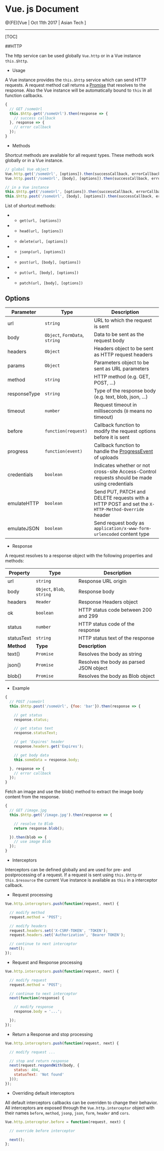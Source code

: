 
# Vue. js Document

@(FE)[Vue | Oct 11th 2017 | Asian Tech ]

----------

[TOC]

##HTTP

The http service can be used globally `Vue.http` or in a Vue instance `this.$http`.

- Usage

A Vue instance provides the `this.$http` service which can send HTTP requests. A request method call returns a [Promise](https://developer.mozilla.org/en-US/docs/Web/JavaScript/Reference/Global_Objects/Promise) that resolves to the response. Also the Vue instance will be automatically bound to `this` in all function callbacks.

```js
{
  // GET /someUrl
  this.$http.get('/someUrl').then(response => {
    // success callback
  }, response => {
    // error callback
  });
}
```

- Methods

Shortcut methods are available for all request types. These methods work globally or in a Vue instance.

```js
// global Vue object
Vue.http.get('/someUrl', [options]).then(successCallback, errorCallback);
Vue.http.post('/someUrl', [body], [options]).then(successCallback, errorCallback);

// in a Vue instance
this.$http.get('/someUrl', [options]).then(successCallback, errorCallback);
this.$http.post('/someUrl', [body], [options]).then(successCallback, errorCallback);
```

List of shortcut methods:

- - `get(url, [options])`
- - `head(url, [options])`
- - `delete(url, [options])`
- - `jsonp(url, [options])`
- - `post(url, [body], [options])`
- - `put(url, [body], [options])`
- - `patch(url, [body], [options])`

## Options

| Parameter    | Type                           | Description                              |
| ------------ | ------------------------------ | ---------------------------------------- |
| url          | `string`                       | URL to which the request is sent         |
| body         | `Object`, `FormData`, `string` | Data to be sent as the request body      |
| headers      | `Object`                       | Headers object to be sent as HTTP request headers |
| params       | `Object`                       | Parameters object to be sent as URL parameters |
| method       | `string`                       | HTTP method (e.g. GET, POST, ...)        |
| responseType | `string`                       | Type of the response body (e.g. text, blob, json, ...) |
| timeout      | `number`                       | Request timeout in milliseconds (`0` means no timeout) |
| before       | `function(request)`            | Callback function to modify the request options before it is sent |
| progress     | `function(event)`              | Callback function to handle the [ProgressEvent](https://developer.mozilla.org/en-US/docs/Web/API/ProgressEvent) of uploads |
| credentials  | `boolean`                      | Indicates whether or not cross-site Access-Control requests should be made using credentials |
| emulateHTTP  | `boolean`                      | Send PUT, PATCH and DELETE requests with a HTTP POST and set the `X-HTTP-Method-Override` header |
| emulateJSON  | `boolean`                      | Send request body as `application/x-www-form-urlencoded` content type |

- Response

A request resolves to a response object with the following properties and methods:

| Property   | Type                       | Description                             |
| ---------- | -------------------------- | --------------------------------------- |
| url        | `string`                   | Response URL origin                     |
| body       | `Object`, `Blob`, `string` | Response body                           |
| headers    | `Header`                   | Response Headers object                 |
| ok         | `boolean`                  | HTTP status code between 200 and 299    |
| status     | `number`                   | HTTP status code of the response        |
| statusText | `string`                   | HTTP status text of the response        |
| **Method** | **Type**                   | **Description**                         |
| text()     | `Promise`                  | Resolves the body as string             |
| json()     | `Promise`                  | Resolves the body as parsed JSON object |
| blob()     | `Promise`                  | Resolves the body as Blob object        |

- Example

```js
{
  // POST /someUrl
  this.$http.post('/someUrl', {foo: 'bar'}).then(response => {

    // get status
    response.status;

    // get status text
    response.statusText;

    // get 'Expires' header
    response.headers.get('Expires');

    // get body data
    this.someData = response.body;

  }, response => {
    // error callback
  });
}
```

Fetch an image and use the blob() method to extract the image body content from the response.

```js
{
  // GET /image.jpg
  this.$http.get('/image.jpg').then(response => {

    // resolve to Blob
    return response.blob();

  }).then(blob => {
    // use image Blob
  });
}
```

- Interceptors

Interceptors can be defined globally and are used for pre- and postprocessing of a request. If a request is sent using `this.$http` or `this.$resource` the current Vue instance is available as `this` in a interceptor callback.

- Request processing

```js
Vue.http.interceptors.push(function(request, next) {

  // modify method
  request.method = 'POST';

  // modify headers
  request.headers.set('X-CSRF-TOKEN', 'TOKEN');
  request.headers.set('Authorization', 'Bearer TOKEN');

  // continue to next interceptor
  next();
});
```

- Request and Response processing

```js
Vue.http.interceptors.push(function(request, next) {

  // modify request
  request.method = 'POST';

  // continue to next interceptor
  next(function(response) {

    // modify response
    response.body = '...';

  });
});
```

- Return a Response and stop processing

```js
Vue.http.interceptors.push(function(request, next) {

  // modify request ...

  // stop and return response
  next(request.respondWith(body, {
    status: 404,
    statusText: 'Not found'
  }));
});
```

- Overriding default interceptors

All default interceptors callbacks can be overriden to change their behavior. All interceptors are exposed through the `Vue.http.interceptor` object with their names `before`, `method`, `jsonp`, `json`, `form`, `header` and `cors`.

```js
Vue.http.interceptor.before = function(request, next) {

  // override before interceptor

  next();
};
```

